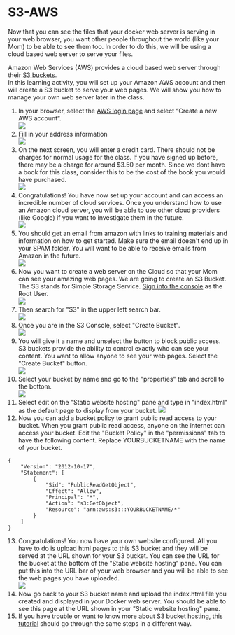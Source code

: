 # S3-AWS
Now that you can see the files that your docker web server is serving in your web browser, you want other people throughout the world (like your Mom) to be able to see them too.  In order to do this, we will be using a cloud based web server to serve your files.  

Amazon Web Services (AWS) provides a cloud based web server through their [S3 buckets](https://docs.aws.amazon.com/AmazonS3/latest/userguide/Welcome.html).  
In this learning activity, you will set up your Amazon AWS account and then will create a S3 bucket to serve your web pages.  We will show you how to manage your own web server later in the class.
1. In your browser, select the [AWS login page](https://portal.aws.amazon.com/gp/aws/developer/registration/) and select “Create a new AWS account”.  
![](images/login.png)  
2. Fill in your address information  
![](images/signup.png)  
3. On the next screen, you will enter a credit card.  There should not be charges for normal usage for the class.  If you have signed up before, there may be a charge for around $3.50 per month.  Since we dont have a book for this class, consider this to be the cost of the book you would have purchased.  
![](images/free.png)  
4. Congratulations!  You have now set up your account and can access an incredible number of cloud services.  Once you understand how to use an Amazon cloud server, you will be able to use other cloud providers (like Google) if you want to investigate them in the future.  
![](images/congrats.png)  
5. You should get an email from amazon with links to training materials and information on how to get started.  Make sure the email doesn't end up in your SPAM folder.  You will want to be able to receive emails from Amazon in the future.  
![](images/email.png)  
6. Now you want to create a web server on the Cloud so that your Mom can see your amazing web pages.  We are going to create an S3 Bucket.  The S3 stands for Simple Storage Service.  [Sign into the console](https://signin.aws.amazon.com/signin?redirect_uri=https%3A%2F%2Fconsole.aws.amazon.com%2Fconsole%2Fhome%3FhashArgs%3D%2523%26isauthcode%3Dtrue%26state%3DhashArgsFromTB_us-west-1_5b2d0ef13cbb52f1&client_id=arn%3Aaws%3Asignin%3A%3A%3Aconsole%2Fcanvas&forceMobileApp=0&code_challenge=4rWw-_0XowrTkXk43FL4hscMfUB_on_GmhcctmH2gH4&code_challenge_method=SHA-256) as the Root User.  
![](images/root.png)  
7. Then search for "S3" in the upper left search bar.  
![](images/S3.png)  
8. Once you are in the S3 Console, select "Create Bucket".  
![](images/createbucket.png)  
9. You will give it a name and unselect the button to block public access.  S3 buckets provide the ability to control exactly who can see your content.  You want to allow anyone to see your web pages. Select the "Create Bucket" button.  
![](images/blockpublic.png)  
10. Select your bucket by name and go to the "properties" tab and scroll to the bottom.   
![](images/properties.png)  
11. Select edit on the "Static website hosting" pane and type in "index.html" as the default page to display from your bucket.
![](images/staticwebsite.png)  
11. Now you can add a bucket policy to grant public read access to your bucket. When you grant public read access, anyone on the internet can access your bucket.  Edit the "Bucket Policy" in the "permissions" tab to have the following content. Replace YOURBUCKETNAME with the name of your bucket.  
```
{
    "Version": "2012-10-17",
    "Statement": [
        {
            "Sid": "PublicReadGetObject",
            "Effect": "Allow",
            "Principal": "*",
            "Action": "s3:GetObject",
            "Resource": "arn:aws:s3:::YOURBUCKETNAME/*"
        }
    ]
}
```
13. Congratulations! You now have your own website configured.  All you have to do is upload html pages to this S3 bucket and they will be served at the URL shown for your S3 bucket.  You can see the URL for the bucket at the bottom of the "Static website hosting" pane.  You can put this into the URL bar of your web browser and you will be able to see the web pages you have uploaded.  
![](images/url.png)  
14. Now go back to your S3 bucket name and upload the index.html file you created and displayed in your Docker web server.  You should be able to see this page at the URL shown in your "Static website hosting" pane.  
16. If you have trouble or want to know more about S3 bucket hosting, this [tutorial]([https://docs.aws.amazon.com/AmazonS3/latest/userguide/WebsiteHosting.html](https://docs.aws.amazon.com/AmazonS3/latest/userguide/HostingWebsiteOnS3Setup.html)) should go through the same steps in a different way.  
